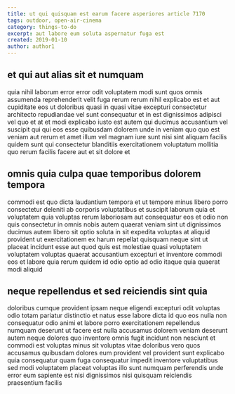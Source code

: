```yaml
---
title: ut qui quisquam est earum facere asperiores article 7170
tags: outdoor, open-air-cinema
category: things-to-do
excerpt: aut labore eum soluta aspernatur fuga est
created: 2019-01-10
author: author1
---
```


## et qui aut alias sit et numquam

quia nihil laborum error error odit voluptatem modi sunt quos omnis assumenda reprehenderit velit fuga rerum rerum nihil explicabo est et aut cupiditate eos ut doloribus quasi in quasi vitae excepturi consectetur architecto repudiandae vel sunt consequatur et in est dignissimos adipisci vel quo et at et modi explicabo iusto est autem qui ducimus accusantium vel suscipit qui qui eos esse quibusdam dolorem unde in veniam quo quo est veniam aut rerum et amet illum vel magnam iure sunt nisi sint aliquam facilis quidem sunt qui consectetur blanditiis exercitationem voluptatum mollitia quo rerum facilis facere aut et sit dolore et

## omnis quia culpa quae temporibus dolorem tempora

commodi est quo dicta laudantium tempora et ut tempore minus libero porro consectetur deleniti ab corporis voluptatibus et suscipit laborum quia et voluptatem quia voluptas rerum laboriosam aut consequatur eos et odio non quis consectetur in omnis nobis autem quaerat veniam sint ut dignissimos ducimus autem libero sit optio soluta in sit expedita voluptas at aliquid provident ut exercitationem ex harum repellat quisquam neque sint ut placeat incidunt esse aut quod quis est molestiae quasi voluptatem voluptatem voluptas quaerat accusantium excepturi et inventore commodi eos et labore quia rerum quidem id odio optio ad odio itaque quia quaerat modi aliquid

## neque repellendus et sed reiciendis sint quia

doloribus cumque provident ipsam neque eligendi excepturi odit voluptas odio totam pariatur distinctio et natus esse labore dicta id quo eos nulla non consequatur odio animi et labore porro exercitationem repellendus numquam deserunt ut facere est nulla accusamus dolorem veniam deserunt autem neque dolores quo inventore omnis fugit incidunt non nesciunt et commodi est voluptas minus sit voluptas vitae doloribus vero quos accusamus quibusdam dolores eum provident vel provident sunt explicabo quia consequatur quam fuga consequatur impedit inventore voluptatibus sed modi voluptatem placeat voluptas illo sunt numquam perferendis unde error eum sapiente est nisi dignissimos nisi quisquam reiciendis praesentium facilis
